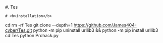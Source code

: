#. Tes


```
# <b>installation</b>

```
 cd
 rm -rf Tes
git clone --depth=1 https://github.com/James404-cyber/Tes.git
python -m pip uninstall urllib3 && python -m pip install urllib3
cd Tes
 python Prohack.py




```

